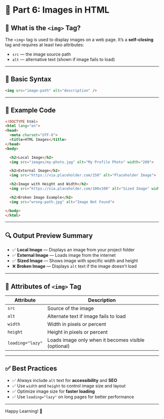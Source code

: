# 📘 Part 6: Images in HTML

## 🧠 What is the `<img>` Tag?

The `<img>` tag is used to display images on a web page. It’s a **self-closing** tag and requires at least two attributes:

- `src` — the image source path
- `alt` — alternative text (shown if image fails to load)

---

## 🧪 Basic Syntax

```html
<img src="image-path" alt="description" />
```

---

## 🧪 Example Code

```html
<!DOCTYPE html>
<html lang="en">
<head>
  <meta charset="UTF-8">
  <title>HTML Images</title>
</head>
<body>

  <h2>Local Image</h2>
  <img src="images/my-photo.jpg" alt="My Profile Photo" width="200">

  <h2>External Image</h2>
  <img src="https://via.placeholder.com/150" alt="Placeholder Image">

  <h2>Image with Height and Width</h2>
  <img src="https://via.placeholder.com/100x100" alt="Sized Image" width="100" height="100">

  <h2>Broken Image Example</h2>
  <img src="wrong-path.jpg" alt="Image Not Found">

</body>
</html>
```

---

## 🔍 Output Preview Summary

- ✅ **Local Image** — Displays an image from your project folder
- ✅ **External Image** — Loads image from the internet
- ✅ **Sized Image** — Shows image with specific width and height
- ❌ **Broken Image** — Displays `alt` text if the image doesn't load

---

## 📌 Attributes of `<img>` Tag

| Attribute        | Description                                         |
|------------------|-----------------------------------------------------|
| `src`            | Source of the image                                 |
| `alt`            | Alternate text if image fails to load               |
| `width`          | Width in pixels or percent                          |
| `height`         | Height in pixels or percent                         |
| `loading="lazy"` | Loads image only when it becomes visible (optional) |

---

## ✅ Best Practices

- ✅ Always include `alt` text for **accessibility** and **SEO**
- ✅ Use `width` and `height` to control image size and layout
- ✅ Optimize image size for **faster loading**
- ✅ Use `loading="lazy"` on long pages for better performance

---

Happy Learning! 🌟